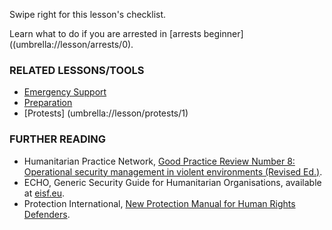 [Title]: # (What now?)
[Order]: # (4)

Swipe right for this lesson's checklist.

Learn what to do if you are arrested in [arrests beginner]((umbrella://lesson/arrests/0).

### RELATED LESSONS/TOOLS

*	[Emergency Support](umbrella://lesson/emergency-support)
*   [Preparation](umbrella://lesson/preparation)
*	[Protests] (umbrella://lesson/protests/1)

### FURTHER READING

*   Humanitarian Practice Network, [Good Practice Review Number 8: Operational security management in violent environments (Revised Ed.)](http://odihpn.org/wp-content/uploads/2010/11/GPR_8_revised2.pdf).
*   ECHO, Generic Security Guide for Humanitarian Organisations, available at [eisf.eu](https://www.eisf.eu/library/generic-security-guide-for-humanitarian-organisations/).
*   Protection International, [New Protection Manual for Human Rights Defenders](https://www.protectioninternational.org/en/node/1106).